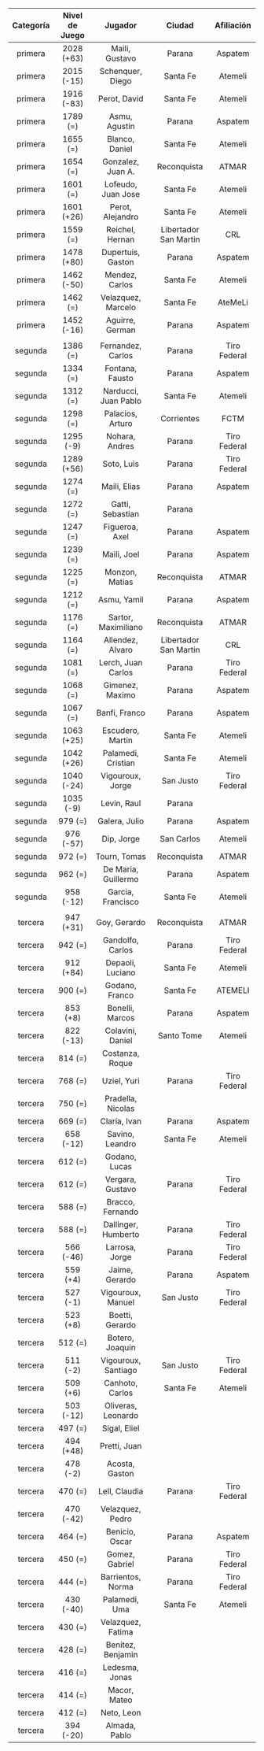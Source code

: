 |  Categoría  |  Nivel de Juego  |       Jugador        |        Ciudad         |  Afiliación  |
|:-----------:|:----------------:|:--------------------:|:---------------------:|:------------:|
|   primera   |    2028 (+63)    |    Maili, Gustavo    |        Parana         |   Aspatem    |
|   primera   |    2015 (-15)    |   Schenquer, Diego   |       Santa Fe        |   Atemeli    |
|   primera   |    1916 (-83)    |     Perot, David     |       Santa Fe        |   Atemeli    |
|   primera   |     1789 (=)     |    Asmu, Agustin     |        Parana         |   Aspatem    |
|   primera   |     1655 (=)     |    Blanco, Daniel    |       Santa Fe        |   Atemeli    |
|   primera   |     1654 (=)     |  Gonzalez, Juan A.   |      Reconquista      |    ATMAR     |
|   primera   |     1601 (=)     |  Lofeudo, Juan Jose  |       Santa Fe        |   Atemeli    |
|   primera   |    1601 (+26)    |   Perot, Alejandro   |       Santa Fe        |   Atemeli    |
|   primera   |     1559 (=)     |   Reichel, Hernan    | Libertador San Martin |     CRL      |
|   primera   |    1478 (+80)    |  Dupertuis, Gaston   |        Parana         |   Aspatem    |
|   primera   |    1462 (-50)    |    Mendez, Carlos    |       Santa Fe        |   Atemeli    |
|   primera   |     1462 (=)     |  Velazquez, Marcelo  |       Santa Fe        |   AteMeLi    |
|   primera   |    1452 (-16)    |   Aguirre, German    |        Parana         |   Aspatem    |
|             |                  |                      |                       |              |
|   segunda   |     1386 (=)     |  Fernandez, Carlos   |        Parana         | Tiro Federal |
|   segunda   |     1334 (=)     |   Fontana, Fausto    |        Parana         |   Aspatem    |
|   segunda   |     1312 (=)     | Narducci, Juan Pablo |       Santa Fe        |   Atemeli    |
|   segunda   |     1298 (=)     |   Palacios, Arturo   |      Corrientes       |     FCTM     |
|   segunda   |    1295 (-9)     |    Nohara, Andres    |        Parana         | Tiro Federal |
|   segunda   |    1289 (+56)    |      Soto, Luis      |        Parana         | Tiro Federal |
|   segunda   |     1274 (=)     |     Maili, Elias     |        Parana         |   Aspatem    |
|   segunda   |     1272 (=)     |   Gatti, Sebastian   |        Parana         |              |
|   segunda   |     1247 (=)     |    Figueroa, Axel    |        Parana         |   Aspatem    |
|   segunda   |     1239 (=)     |     Maili, Joel      |        Parana         |   Aspatem    |
|   segunda   |     1225 (=)     |    Monzon, Matias    |      Reconquista      |    ATMAR     |
|   segunda   |     1212 (=)     |     Asmu, Yamil      |        Parana         |   Aspatem    |
|   segunda   |     1176 (=)     | Sartor, Maximiliano  |      Reconquista      |    ATMAR     |
|   segunda   |     1164 (=)     |   Allendez, Alvaro   | Libertador San Martin |     CRL      |
|   segunda   |     1081 (=)     |  Lerch, Juan Carlos  |        Parana         | Tiro Federal |
|   segunda   |     1068 (=)     |   Gimenez, Maximo    |        Parana         |   Aspatem    |
|   segunda   |     1067 (=)     |    Banfi, Franco     |        Parana         |   Aspatem    |
|   segunda   |    1063 (+25)    |   Escudero, Martin   |       Santa Fe        |   Atemeli    |
|   segunda   |    1042 (+26)    |  Palamedi, Cristian  |       Santa Fe        |   Atemeli    |
|   segunda   |    1040 (-24)    |   Vigouroux, Jorge   |       San Justo       | Tiro Federal |
|   segunda   |    1035 (-9)     |     Levin, Raul      |        Parana         |              |
|   segunda   |     979 (=)      |    Galera, Julio     |        Parana         |   Aspatem    |
|   segunda   |    976 (-57)     |      Dip, Jorge      |      San Carlos       |   Atemeli    |
|   segunda   |     972 (=)      |     Tourn, Tomas     |      Reconquista      |    ATMAR     |
|   segunda   |     962 (=)      | De Maria, Guillermo  |        Parana         |   Aspatem    |
|   segunda   |    958 (-12)     |  Garcia, Francisco   |       Santa Fe        |   Atemeli    |
|             |                  |                      |                       |              |
|   tercera   |    947 (+31)     |     Goy, Gerardo     |      Reconquista      |    ATMAR     |
|   tercera   |     942 (=)      |   Gandolfo, Carlos   |        Parana         | Tiro Federal |
|   tercera   |    912 (+84)     |   Depaoli, Luciano   |       Santa Fe        |   Atemeli    |
|   tercera   |     900 (=)      |    Godano, Franco    |       Santa Fe        |   ATEMELI    |
|   tercera   |     853 (+8)     |   Bonelli, Marcos    |        Parana         |   Aspatem    |
|   tercera   |    822 (-13)     |   Colavini, Daniel   |      Santo Tome       |   Atemeli    |
|   tercera   |     814 (=)      |   Costanza, Roque    |                       |              |
|   tercera   |     768 (=)      |     Uziel, Yuri      |        Parana         | Tiro Federal |
|   tercera   |     750 (=)      |  Pradella, Nicolas   |                       |              |
|   tercera   |     669 (=)      |     Claria, Ivan     |        Parana         |   Aspatem    |
|   tercera   |    658 (-12)     |   Savino, Leandro    |       Santa Fe        |   Atemeli    |
|   tercera   |     612 (=)      |    Godano, Lucas     |                       |              |
|   tercera   |     612 (=)      |   Vergara, Gustavo   |        Parana         | Tiro Federal |
|   tercera   |     588 (=)      |   Bracco, Fernando   |                       |              |
|   tercera   |     588 (=)      | Dallinger, Humberto  |        Parana         | Tiro Federal |
|   tercera   |    566 (-46)     |    Larrosa, Jorge    |        Parana         | Tiro Federal |
|   tercera   |     559 (+4)     |    Jaime, Gerardo    |        Parana         |   Aspatem    |
|   tercera   |     527 (-1)     |  Vigouroux, Manuel   |       San Justo       | Tiro Federal |
|   tercera   |     523 (+8)     |   Boetti, Gerardo    |                       |              |
|   tercera   |     512 (=)      |   Botero, Joaquin    |                       |              |
|   tercera   |     511 (-2)     | Vigouroux, Santiago  |       San Justo       | Tiro Federal |
|   tercera   |     509 (+6)     |   Canhoto, Carlos    |       Santa Fe        |   Atemeli    |
|   tercera   |    503 (-12)     |  Oliveras, Leonardo  |                       |              |
|   tercera   |     497 (=)      |     Sigal, Eliel     |                       |              |
|   tercera   |    494 (+48)     |     Pretti, Juan     |                       |              |
|   tercera   |     478 (-2)     |    Acosta, Gaston    |                       |              |
|   tercera   |     470 (=)      |    Lell, Claudia     |        Parana         | Tiro Federal |
|   tercera   |    470 (-42)     |   Velazquez, Pedro   |                       |              |
|   tercera   |     464 (=)      |    Benicio, Oscar    |        Parana         |   Aspatem    |
|   tercera   |     450 (=)      |    Gomez, Gabriel    |        Parana         | Tiro Federal |
|   tercera   |     444 (=)      |  Barrientos, Norma   |        Parana         | Tiro Federal |
|   tercera   |    430 (-40)     |    Palamedi, Uma     |       Santa Fe        |   Atemeli    |
|   tercera   |     430 (=)      |  Velazquez, Fatima   |                       |              |
|   tercera   |     428 (=)      |  Benitez, Benjamin   |                       |              |
|   tercera   |     416 (=)      |    Ledesma, Jonas    |                       |              |
|   tercera   |     414 (=)      |     Macor, Mateo     |                       |              |
|   tercera   |     412 (=)      |      Neto, Leon      |                       |              |
|   tercera   |    394 (-20)     |    Almada, Pablo     |                       |              |